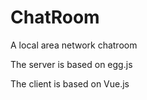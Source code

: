 # ChatRoom
A local area network chatroom

The server is based on egg.js

The client is based on Vue.js
